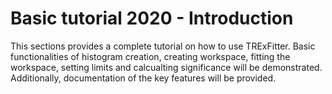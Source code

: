 # Basic tutorial 2020 - Introduction

This sections provides a complete tutorial on how to use TRExFitter. Basic functionalities of histogram creation, creating workspace, fitting the workspace, setting limits and calcualting significance will be demonstrated. Additionally, documentation of the key features will be provided.
